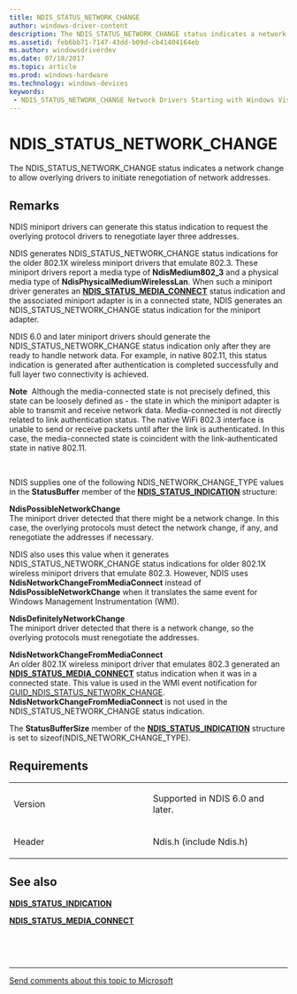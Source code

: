 ```yaml
---
title: NDIS_STATUS_NETWORK_CHANGE
author: windows-driver-content
description: The NDIS_STATUS_NETWORK_CHANGE status indicates a network change to allow overlying drivers to initiate renegotiation of network addresses.
ms.assetid: feb6bb71-7147-43dd-b09d-cb41404164eb
ms.author: windowsdriverdev 
ms.date: 07/18/2017 
ms.topic: article 
ms.prod: windows-hardware 
ms.technology: windows-devices 
keywords:
 - NDIS_STATUS_NETWORK_CHANGE Network Drivers Starting with Windows Vista
---
```


# NDIS\_STATUS\_NETWORK\_CHANGE


The NDIS\_STATUS\_NETWORK\_CHANGE status indicates a network change to allow overlying drivers to initiate renegotiation of network addresses.

Remarks
-------

NDIS miniport drivers can generate this status indication to request the overlying protocol drivers to renegotiate layer three addresses.

NDIS generates NDIS\_STATUS\_NETWORK\_CHANGE status indications for the older 802.1X wireless miniport drivers that emulate 802.3. These miniport drivers report a media type of **NdisMedium802\_3** and a physical media type of **NdisPhysicalMediumWirelessLan**. When such a miniport driver generates an [**NDIS\_STATUS\_MEDIA\_CONNECT**](ndis-status-media-connect.md) status indication and the associated miniport adapter is in a connected state, NDIS generates an NDIS\_STATUS\_NETWORK\_CHANGE status indication for the miniport adapter.

NDIS 6.0 and later miniport drivers should generate the NDIS\_STATUS\_NETWORK\_CHANGE status indication only after they are ready to handle network data. For example, in native 802.11, this status indication is generated after authentication is completed successfully and full layer two connectivity is achieved.

**Note**  Although the media-connected state is not precisely defined, this state can be loosely defined as - the state in which the miniport adapter is able to transmit and receive network data. Media-connected is not directly related to link authentication status. The native WiFi 802.3 interface is unable to send or receive packets until after the link is authenticated. In this case, the media-connected state is coincident with the link-authenticated state in native 802.11.

 

NDIS supplies one of the following NDIS\_NETWORK\_CHANGE\_TYPE values in the **StatusBuffer** member of the [**NDIS\_STATUS\_INDICATION**](https://msdn.microsoft.com/library/windows/hardware/ff567373) structure:

<a href="" id="ndispossiblenetworkchange"></a>**NdisPossibleNetworkChange**  
The miniport driver detected that there might be a network change. In this case, the overlying protocols must detect the network change, if any, and renegotiate the addresses if necessary.

NDIS also uses this value when it generates NDIS\_STATUS\_NETWORK\_CHANGE status indications for older 802.1X wireless miniport drivers that emulate 802.3. However, NDIS uses **NdisNetworkChangeFromMediaConnect** instead of **NdisPossibleNetworkChange** when it translates the same event for Windows Management Instrumentation (WMI).

<a href="" id="ndisdefinitelynetworkchange"></a>**NdisDefinitelyNetworkChange**  
The miniport driver detected that there is a network change, so the overlying protocols must renegotiate the addresses.

<a href="" id="ndisnetworkchangefrommediaconnect"></a>**NdisNetworkChangeFromMediaConnect**  
An older 802.1X wireless miniport driver that emulates 802.3 generated an [**NDIS\_STATUS\_MEDIA\_CONNECT**](ndis-status-media-connect.md) status indication when it was in a connected state. This value is used in the WMI event notification for [GUID\_NDIS\_STATUS\_NETWORK\_CHANGE](https://msdn.microsoft.com/library/windows/hardware/ff553595). **NdisNetworkChangeFromMediaConnect** is not used in the NDIS\_STATUS\_NETWORK\_CHANGE status indication.

The **StatusBufferSize** member of the [**NDIS\_STATUS\_INDICATION**](https://msdn.microsoft.com/library/windows/hardware/ff567373) structure is set to sizeof(NDIS\_NETWORK\_CHANGE\_TYPE).

Requirements
------------

<table>
<colgroup>
<col width="50%" />
<col width="50%" />
</colgroup>
<tbody>
<tr class="odd">
<td><p>Version</p></td>
<td><p>Supported in NDIS 6.0 and later.</p></td>
</tr>
<tr class="even">
<td><p>Header</p></td>
<td>Ndis.h (include Ndis.h)</td>
</tr>
</tbody>
</table>

## See also


[**NDIS\_STATUS\_INDICATION**](https://msdn.microsoft.com/library/windows/hardware/ff567373)

[**NDIS\_STATUS\_MEDIA\_CONNECT**](ndis-status-media-connect.md)

 

 


--------------------
[Send comments about this topic to Microsoft](mailto:wsddocfb@microsoft.com?subject=Documentation%20feedback%20%5Bnetvista\netvista%5D:%20NDIS_STATUS_NETWORK_CHANGE%20%20RELEASE:%20%287/5/2017%29&body=%0A%0APRIVACY%20STATEMENT%0A%0AWe%20use%20your%20feedback%20to%20improve%20the%20documentation.%20We%20don't%20use%20your%20email%20address%20for%20any%20other%20purpose,%20and%20we'll%20remove%20your%20email%20address%20from%20our%20system%20after%20the%20issue%20that%20you're%20reporting%20is%20fixed.%20While%20we're%20working%20to%20fix%20this%20issue,%20we%20might%20send%20you%20an%20email%20message%20to%20ask%20for%20more%20info.%20Later,%20we%20might%20also%20send%20you%20an%20email%20message%20to%20let%20you%20know%20that%20we've%20addressed%20your%20feedback.%0A%0AFor%20more%20info%20about%20Microsoft's%20privacy%20policy,%20see%20http://privacy.microsoft.com/default.aspx. "Send comments about this topic to Microsoft")


